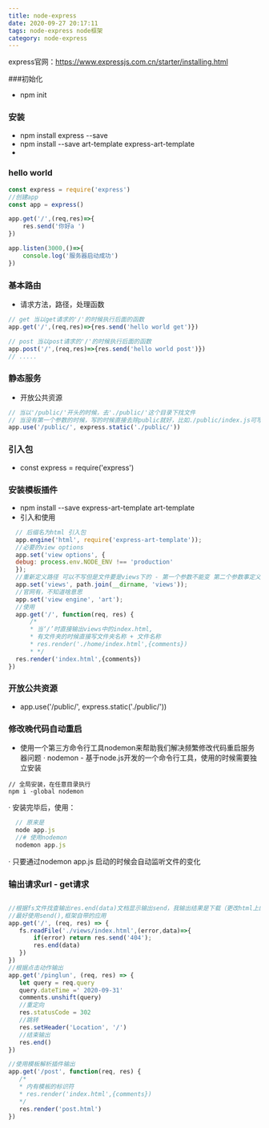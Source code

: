 ```yaml
---
title: node-express
date: 2020-09-27 20:17:11
tags: node-express node框架
category: node-express
---
```

express官网：https://www.expressjs.com.cn/starter/installing.html
<!-- more -->
###初始化
 - npm init
 
### 安装
 - npm install express --save
 - npm install --save art-template express-art-template
 - 
 
### hello world
```js
const express = require('express')
//创建app
const app = express()

app.get('/',(req,res)=>{
    res.send('你好a ')
})

app.listen(3000,()=>{
    console.log('服务器启动成功')
})
```

### 基本路由
- 请求方法，路径，处理函数
```js
// get 当以get请求的'/'的时候执行后面的函数
app.get('/',(req,res)=>{res.send('hello world get')})

// post 当以post请求的'/'的时候执行后面的函数
app.post('/',(req,res)=>{res.send('hello world post')})
// .....
```

### 静态服务
 - 开放公共资源
```js
// 当以'/public/'开头的时候，去'./public/'这个目录下找文件
// 当没有第一个参数的时候，写的时候直接去除public就好，比如./public/index.js可写index.js
app.use('/public/', express.static('./public/'))
```


### 引入包
 - const express = require('express')
 
### 安装模板插件
 - npm install --save express-art-template art-template
 - 引入和使用
  ```js
    // 后缀名为html 引入包
    app.engine('html', require('express-art-template'));
    //必要的view options
    app.set('view options', {
    debug: process.env.NODE_ENV !== 'production'
    });
    //重新定义路径 可以不写但是文件要是views下的 - 第一个参数不能变 第二个参数事定义的路径
    app.set('views', path.join(__dirname, 'views'));
    //官网有，不知道啥意思
    app.set('view engine', 'art');  
    //使用
    app.get('/', function(req, res) {
        /*
        * 当‘/’时直接输出views中的index.html,
        * 有文件夹的时候直接写文件夹名称 + 文件名称
        * res.render('./home/index.html',{comments})
        * */
    res.render('index.html',{comments})
})
```

### 开放公共资源
 - app.use('/public/', express.static('./public/'))

### 修改晚代码自动重启
 - 使用一个第三方命令行工具nodemon来帮助我们解决频繁修改代码重启服务器问题
  · nodemon - 基于node.js开发的一个命令行工具，使用的时候需要独立安装
  ```
// 全局安装，在任意目录执行
  npm i -global nodemon
```
  · 安装完毕后，使用：
  ```js
    // 原来是 
    node app.js 
    //# 使用nodemon
    nodemon app.js
  ```
  · 只要通过nodemon app.js 启动的时候会自动监听文件的变化

### 输出请求url - get请求
 ```js

//根据fs文件找查输出res.end(data)文档显示输出send，我输出结果是下载（更改html上的Content-Type: text/html; charset=utf-8）或者重新打包输出
//最好使用send(),框架自带的应用
app.get('/', (req, res) => {
    fs.readFile('./views/index.html',(error,data)=>{
        if(error) return res.send('404');
        res.end(data)
    })
})
//根据点击动作输出
app.get('/pinglun', (req, res) => {
    let query = req.query
    query.dateTime =' 2020-09-31'
    comments.unshift(query)
    //重定向
    res.statusCode = 302
    //跳转    
    res.setHeader('Location', '/')
    //结束输出    
    res.end()
})

//使用模板解析插件输出
app.get('/post', function(req, res) {
    /*
    * 内有模板的标识符
    * res.render('index.html',{comments})
    */
    res.render('post.html')
})
```


